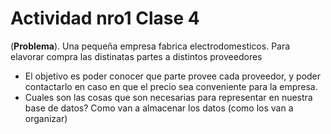 # Actividad nro1 Clase 4

(**Problema**). Una pequeña empresa fabrica electrodomesticos.
Para elavorar compra las distinatas partes a distintos proveedores
- El objetivo es poder conocer que parte provee cada proveedor, y poder contactarlo en caso en que el precio sea conveniente para la empresa.
- Cuales son las cosas que son necesarias para representar en nuestra base de datos? Como van a almacenar los datos (como los van a organizar)